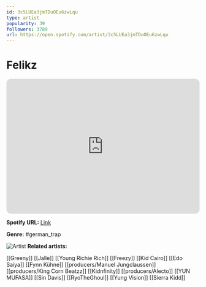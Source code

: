 ```yaml
---
id: 3c5LUEa3jmTDuOEu6zwLqu
type: artist
popularity: 39
followers: 3789
url: https://open.spotify.com/artist/3c5LUEa3jmTDuOEu6zwLqu
---
```

# Felikz

<iframe style="border-radius:12px" src="https://open.spotify.com/embed/artist/3c5LUEa3jmTDuOEu6zwLqu" width="100%" height="352" frameBorder="0" allowfullscreen="" allow="autoplay; clipboard-write; encrypted-media; fullscreen; picture-in-picture" loading="lazy"></iframe>

**Spotify URL:** [Link](https://open.spotify.com/artist/3c5LUEa3jmTDuOEu6zwLqu)

**Genre:**  #german_trap

![Artist](https://i.scdn.co/image/ab6761610000e5eba8f3d36a35fcb8bf70533585)
**Related artists:**

[[Greeny]]
[[Jalle]]
[[Young Richie Rich]]
[[Freezy]]
[[Kid Cairo]]
[[Edo Saiya]]
[[Fynn Kühne]]
[[producers/Manuel Jungclaussen]]
[[producers/King Corn Beatzz]]
[[Kidnfinity]]
[[producers/Alecto]]
[[YUN MUFASA]]
[[Sin Davis]]
[[RyoTheGhoul]]
[[Yung Vision]]
[[Sierra Kidd]]
